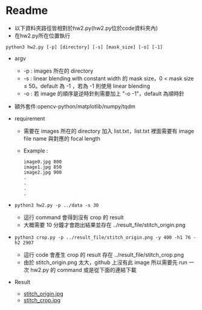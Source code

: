 # Readme

* 以下資料夾路徑皆相對於hw2.py(hw2.py位於code資料夾內)
* 在hw2.py所在位置執行

```shell
python3 hw2.py [-p] [directory] [-s] [mask_size] [-o] [-1]
```

* argv

  * -p : images 所在的 directory
  * -s : linear blending with constant width 的 mask size，0 $<$ mask size $\le$ 50。default 為 -1 ，若為 -1 則使用 linear blending
  * -o : 若 image 的順序是逆時針則需要加上 "-o -1"，default 為順時針 
  
  
* 額外套件:opencv-python/matplotlib/numpy/tqdm

* requirement 

  * 需要在 images 所在的 directory 加入 list.txt，list.txt 裡面需要有 image file name 與對應的 focal length

  * Example : 

    ```shell
    image0.jpg 800
    image1.jpg 850
    image2.jpg 900
    .
    .
    .
    .
    ```

* ```shell
  python3 hw2.py -p ../data -s 30
  ```

  * 這行 command 會得到沒有 crop 的 result
  * 大概需要 10 分鐘才會跑出結果並存在 ../result_file/stitch_origin.png 

  

* ```shell
  python3 crop.py -p ../result_file/stitch_origin.png -y 400 -h1 76 -h2 2907
  ```

  * 這行 code 會產生 crop 的 result 存在 ../result_file/stitch_crop.png
  * 由於 stitch_origin.png  太大，github 上沒有此 image 所以需要先 run 一次 hw2.py 的 command 或是從下面的連結下載 
* Result
  * [stitch_origin.jpg](https://drive.google.com/file/d/1ecNLq5LF08QRznbc601VFDurU7OrPemq/view?usp=sharing)
  * [stitch_crop.jpg](https://drive.google.com/file/d/1PRwAjn21iteifR2fLN2gJdw2GiOyAjpx/view?usp=sharing)

